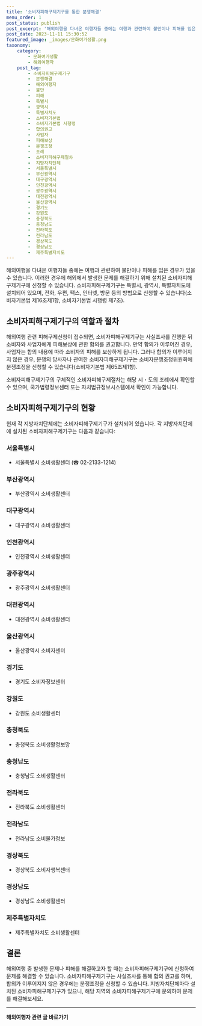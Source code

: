 ```yaml
---
title: '소비자피해구제기구를 통한 분쟁해결'
menu_order: 1
post_status: publish
post_excerpt: '해외여행을 다녀온 여행자들 중에는 여행과 관련하여 불만이나 피해를 입은 경우가 있을 수 있습니다. 이러한 경우에 해외에서 발생한 문제를 해결하기 위해 설치된 소비자피해구제기구에 신청할 수 있습니다. 소비자피해구제기구는 특별시, 광역시, 특별자치도에 설치되어 있으며, 전화, 우편, 팩스, 인터넷, 방문 등의 방법으로 신청할 수 있습니다 소비자기본법 제16조제1항, 소비자기본법 시행령 제7조 .'
post_date: 2023-11-11 15:30:52
featured_image: _images/문화여가생활.png
taxonomy:
    category:
        - 문화여가생활
        - 해외여행자
    post_tag:
        - 소비자피해구제기구
        -  분쟁해결
        -  해외여행자
        -  불만
        -  피해
        -  특별시
        -  광역시
        -  특별자치도
        -  소비자기본법
        -  소비자기본법 시행령
        -  합의권고
        -  사업자
        -  피해보상
        -  분쟁조정
        -  조례
        -  소비자피해구제절차
        -  지방자치단체
        -  서울특별시
        -  부산광역시
        -  대구광역시
        -  인천광역시
        -  광주광역시
        -  대전광역시
        -  울산광역시
        -  경기도
        -  강원도
        -  충청북도
        -  충청남도
        -  전라북도
        -  전라남도
        -  경상북도
        -  경상남도
        -  제주특별자치도
---
```



해외여행을 다녀온 여행자들 중에는 여행과 관련하여 불만이나 피해를 입은 경우가 있을 수 있습니다. 이러한 경우에 해외에서 발생한 문제를 해결하기 위해 설치된 소비자피해구제기구에 신청할 수 있습니다. 소비자피해구제기구는 특별시, 광역시, 특별자치도에 설치되어 있으며, 전화, 우편, 팩스, 인터넷, 방문 등의 방법으로 신청할 수 있습니다(소비자기본법 제16조제1항, 소비자기본법 시행령 제7조).

## 소비자피해구제기구의 역할과 절차

해외여행 관련 피해구제신청이 접수되면, 소비자피해구제기구는 사실조사를 진행한 뒤 소비자와 사업자에게 피해보상에 관한 합의를 권고합니다. 만약 합의가 이루어진 경우, 사업자는 합의 내용에 따라 소비자의 피해를 보상하게 됩니다. 그러나 합의가 이루어지지 않은 경우, 분쟁의 당사자나 관여한 소비자피해구제기구는 소비자분쟁조정위원회에 분쟁조정을 신청할 수 있습니다(소비자기본법 제65조제1항).

소비자피해구제기구의 구체적인 소비자피해구제절차는 해당 시・도의 조례에서 확인할 수 있으며, 국가법령정보센터 또는 자치법규정보시스템에서 확인이 가능합니다.

## 소비자피해구제기구의 현황

현재 각 지방자치단체에는 소비자피해구제기구가 설치되어 있습니다. 각 지방자치단체에 설치된 소비자피해구제기구는 다음과 같습니다:

### 서울특별시
- 서울특별시 소비생활센터 (☎ 02-2133-1214)

### 부산광역시
- 부산광역시 소비생활센터

### 대구광역시
- 대구광역시 소비생활센터

### 인천광역시
- 인천광역시 소비생활센터

### 광주광역시
- 광주광역시 소비생활센터

### 대전광역시
- 대전광역시 소비생활센터

### 울산광역시
- 울산광역시 소비자센터

### 경기도
- 경기도 소비자정보센터

### 강원도
- 강원도 소비생활센터

### 충청북도
- 충청북도 소비생활정보망

### 충청남도
- 충청남도 소비생활센터

### 전라북도
- 전라북도 소비생활센터

### 전라남도
- 전라남도 소비물가정보

### 경상북도
- 경상북도 소비자행복센터

### 경상남도
- 경상남도 소비생활센터

### 제주특별자치도
- 제주특별자치도 소비생활센터

## 결론

해외여행 중 발생한 문제나 피해를 해결하고자 할 때는 소비자피해구제기구에 신청하여 문제를 해결할 수 있습니다. 소비자피해구제기구는 사실조사를 통해 합의 권고를 하며, 합의가 이루어지지 않은 경우에는 분쟁조정을 신청할 수 있습니다. 지방자치단체마다 설치된 소비자피해구제기구가 있으니, 해당 지역의 소비자피해구제기구에 문의하여 문제를 해결해보세요.
<!-- wp:separator -->
<hr class="wp-block-separator has-alpha-channel-opacity"/>
<!-- /wp:separator -->

<!-- wp:group {"backgroundColor":"base","layout":{"type":"constrained"}} -->
<div class="wp-block-group has-base-background-color has-background"><!-- wp:paragraph {"align":"center","fontSize":"medium"} -->
<p class="has-text-align-center has-large-font-size"><strong>해외여행자 관련 글 바로가기</strong></p>
<!-- /wp:paragraph -->


<!-- wp:latest-posts
{"categories":[{"id":14870,"count":19,"description":"","link":"https://uknowlaw.com/category/%ed%95%b4%ec%99%b8%ec%97%ac%ed%96%89%ec%9e%90/","name":"해외여행자","slug":"해외여행자","taxonomy":"category","parent":0,"meta":[],"_links":{"self":[{"href":"https://uknowlaw.com/wp-json/wp/v2/categories/14870"}],"collection":[{"href":"https://uknowlaw.com/wp-json/wp/v2/categories"}],"about":[{"href":"https://uknowlaw.com/wp-json/wp/v2/taxonomies/category"}],"wp:post_type":[{"href":"https://uknowlaw.com/wp-json/wp/v2/posts?categories=14870"}],"curies":[{"name":"wp","href":"https://api.w.org/{rel}","templated":true}]}}],"postsToShow":100,"excerptLength":28,"postLayout":"grid","columns":2,"featuredImageAlign":"left","featuredImageSizeSlug":"large","fontSize":"small"} /--></div>
<!-- /wp:group -->